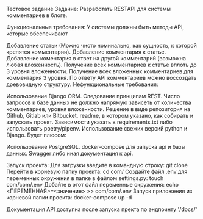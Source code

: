 Тестовое задание
Задание:
Разработать RESTAPI для системы комментариев в блоге.

Функциональные требования: У системы должны быть методы API, которые обеспечивают

Добавление статьи (Можно чисто номинально, как сущность, к которой крепятся комментарии).
Добавление комментария к статье.
Добавление коментария в ответ на другой комментарий (возможна любая вложенность).
Получение всех комментариев к статье вплоть до 3 уровня вложенности.
Получение всех вложенных комментариев для комментария 3 уровня.
По ответу API комментариев можно воссоздать древовидную структуру.
Нефункциональные требования:

Использование Django ORM.
Следование принципам REST.
Число запросов к базе данных не должно напрямую зависеть от количества комментариев, уровня вложенности.
Решение в виде репозитория на Github, Gitlab или Bitbucket.
readme, в котором указано, как собирать и запускать проект. Зависимости указать в requirements.txt либо использовать poetry/pipenv.
Использование свежих версий python и Django.
Будет плюсом:

Использование PostgreSQL.
docker-compose для запуска api и базы данных.
Swagger либо иная документация к api.


Запуск проекта:
Для загрузки введите в командную строку:
git clone 
Перейти в корневую папку проекта:
cd com/
Создайте файл .env для переменных окружения в папке в файлом settings.py:
touch com/com/.env
Добайте в этот файл переменные окружения:
echo <ПЕРЕМЕННАЯ>=<значение> >> com/com/.env
Запуск приложения из корневой папки проекта:
docker-compose up -d


Документация API доступна после запуска пректа по эндпоинту
'/docs/'
